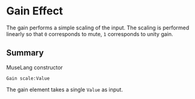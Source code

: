 Gain Effect
===========

The gain performs a simple scaling of the input. The scaling is performed
linearly so that `0` corresponds to mute, `1` corresponds to unity gain.

## Summary

MuseLang constructor

    Gain scale:Value

The gain element takes a single `Value` as input.
